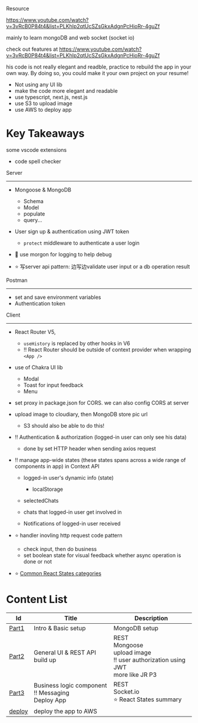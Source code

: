 Resource

https://www.youtube.com/watch?v=3vRcB0P84t4&list=PLKhlp2qtUcSZsGkxAdgnPcHioRr-4guZf

mainly to learn mongoDB and web socket (socket io)



check out features at https://www.youtube.com/watch?v=3vRcB0P84t4&list=PLKhlp2qtUcSZsGkxAdgnPcHioRr-4guZf



his code is not really elegant and readble, practice to rebuild the app in your own way. By doing so, you could make it your own project on your resume!

+ Not using any UI lib
+ make the code more elegant and readable
+ use typescript, next.js, nest.js
+ use S3 to upload image
+ use AWS to deploy app



# Key Takeaways

some vscode extensions

+ code spell checker



Server

---

+ Mongoose & MongoDB
  + Schema
  + Model
  + populate
  + query...

+ User sign up & authentication using JWT token
  + `protect` middleware to authenticate a user login

+ :gem: use morgon for logging to help debug
+ :star: 写server api pattern: 边写边validate user input or a db operation result



Postman

---

+ set and save environment variables
+ Authentication token



Client

---

+ React Router V5, 
  + `useHistory` is replaced by other hooks in V6 
  + :bangbang: React Router should be outside of context provider when wrapping `<App />`

+ use of Chakra UI lib
  + Modal
  + Toast for input feedback
  + Menu
+ set proxy in package.json for CORS. we can also config CORS at server 
+ upload image to cloudiary, then MongoDB store pic url
  + S3 should also be able to do this!

+ :bangbang: Authentication & authorization (logged-in user can only see his data)
  + done by set HTTP header when sending axios request
+ :bangbang: manage app-wide states (these states spans across a wide range of components in app) in Context API
  + logged-in user's dynamic info (state)
    + localStorage

  + selectedChats
  + chats that logged-in user get involved in
  + Notifications of logged-in user received

+ :star: handler inovling http request code pattern
  + check input, then do business
  + set boolean state for visual feedback whether async operation is done or not
+ :star: [Common React States categories](./sub_topics/reactStatesPattern.md) 





# Content List

| Id                    | Title                                                        | Description                                                  |
| --------------------- | ------------------------------------------------------------ | ------------------------------------------------------------ |
| [Part1](./part1.md)   | Intro & Basic setup                                          | MongoDB setup                                                |
| [Part2](./part2.md)   | General UI & REST API build up                               | REST <br>Mongoose <br>upload image <br>:bangbang: user authorization using JWT <br>more like JR P3 |
| [Part3](./part3.md)   | Business logic component <br>:bangbang: Messaging <br> Deploy App | REST <br>Socket.io <br>:star: React States summary           |
| [deploy](./deploy.md) | deploy the app to AWS                                        |                                                              |

